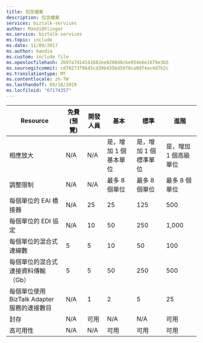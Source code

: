 ```yaml
---
title: 包含檔案
description: 包含檔案
services: biztalk-services
author: MandiOhlinger
ms.service: biztalk-services
ms.topic: include
ms.date: 11/09/2017
ms.author: mandia
ms.custom: include file
ms.openlocfilehash: 2697a7d14141682ee8208d8cbe954e6e1679e3b5
ms.sourcegitcommit: cd70273f0845cd39b435bd5978ca0df4ac4d7b2c
ms.translationtype: MT
ms.contentlocale: zh-TW
ms.lasthandoff: 09/18/2019
ms.locfileid: "67174357"
---
```

| Resource | 免費 (預覽) | 開發人員 | 基本 | 標準 | 進階 |
| --- | --- | --- | --- | --- | --- |
| 相應放大 |N/A |N/A |是，增加 1 個基本單位 |是，增加 1 個標準單位 |是，增加 1 個高級單位 |
| 調整限制 |N/A |N/A |最多 8 個單位 |最多 8 個單位 |最多 8 個單位 |
| 每個單位的 EAI 橋接器 |N/A |25 |25 |125 |500 |
| 每個單位的 EDI 協定 |N/A |10 |50 |250 |1,000 |
| 每個單位的混合式連線數 |5 |5 |10 |50 |100 |
| 每個單位的混合式連接資料傳輸（Gb） |5 |5 |50 |250 |500 |
| 每個單位使用 BizTalk Adapter 服務的連接數目 |N/A |1 |2 |5 |25 |
| 封存 |N/A |可用 |N/A |N/A |可用 |
| 高可用性 |N/A |N/A |可用 |可用 |可用 |

